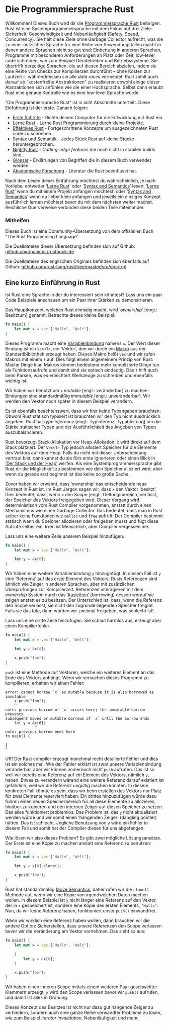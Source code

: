 # Die Programmiersprache Rust

Willkommen! Dieses Buch wird dir die [Programmiersprache Rust][rust] beibrigen.
Rust ist eine Systemprogrammiersprache mit dem Fokus auf drei Ziele:
Sicherheit, Geschwindigkeit und Nebenläufigkeit (Safety, Speed, Concurrency).
Sie hält diese Ziele ohne Garbage Collector aufrecht,
was sie zu einer nützlichen Sprache für eine Reihe von Anwendungsfällen macht
in denen andere Sprachen nicht so gut sind: Einbettung in anderen Sprachen,
Programme mit besonderen Anforderungen an Platz oder Zeit, low-level code schreiben,
wie zum Beispiel Gerätetreiber und Betriebssysteme.
Sie übertrifft derzeitige Sprachen, die auf diesen Bereich abzielen, indem sie
eine Reihe von Checks zur Kompilierzeit durchführt – ohne Kosten zur Laufzeit –,
währenddessen sie alle *data races* vermeidet.
Rust ziehlt auch darauf ab "kostenfreihe Abstraktionen" zu realisieren obwohl
einige dieser Abstraktionen sich anfühlen wie die einer Hochsprache.
Selbst dann erlaubt Rust eine genaue Kontrolle wie es eine low-level
Sprache würde.

[rust]: https://www.rust-lang.org

“Die Programmiersprache Rust” ist in acht Abschnitte unterteilt.
Diese Einführung ist der erste. Danach folgen:

* [Erste Schritte][es] - Richte deinen Computer für die Entwicklung mit Rust ein.
* [Lerne Rust][lr] - Lerne Rust Programmierung durch kleine Projekte.
* [Effektives Rust][er] - Fortgeschrittene Konzepte um ausgezeichneten Rust code zu schreiben.
* [Syntax und Semantik][ss] - Jedes Stück Rust auf kleine Stücke heruntergebrochen.
* [Nightly Rust][nr] - *Cutting-edge features* die noch nicht in stabilen builds sind.
* [Glossar][gl] - Erklärungen von Begriffen die in diesem Buch verwendet werden.
* [Akademische Forschung][bi] - Literatur die Rust beeinflusst hat.

[es]: book/Erste_Schritte.md
[lr]: book/Lerne_Rust.md
[er]: book/Effektives_Rust.md
[ss]: book/Syntax_und_Semantik.md
[nr]: book/Nightly_Rust.md
[gl]: book/Glossar.md
[bi]: book/Bibliografie.md

Nach dem Lesen dieser Einführung möchtest du wahrscheinlich, je nach Vorliebe,
entweder ‘[Lerne Rust][lr]’ oder ‘[Syntax and Semantics][ss]’ lesen:
‘[Lerne Rust][lr]’ wenn du mit einem Projekt anfangen möchtest,
oder ‘[Syntax and Semantics][ss]’ wenn du lieber klein anfangen und jeweils ein
einziges Konzept ausführlich lernen möchtest bevor du mit dem nächsten weiter machst.
Reichliche Querverweise verbinden diese beiden Teile miteinander.

### Mithelfen
Dieses Buch ist eine Community-Übersetzung von dem offiziellen Buch “The Rust Programming Language”.

Die Quelldateien dieser Übersetzung befinden sich auf Github:
[github.com/panicbit/rustbook-de](https://github.com/panicbit/rustbook-de)

Die Quelldateien des englischen Originals befinden sich ebenfalls auf Github:
[github.com/rust-lang/rust/tree/master/src/doc/trpl](https://github.com/rust-lang/rust/tree/master/src/doc/trpl)

## Eine kurze Einführung in Rust

Ist Rust eine Sprache in der du interessiert sein könntest? Lass uns ein paar 
Code Beispiele anschauen um ein Paar ihrer Stärken zu demonstrieren.

Das Hauptkonzept, welches Rust einmalig macht, wird
‘*ownership*’ [engl.: Besitztum] genannt. Betrachte dieses kleine Beispiel:

```rust
fn main() {
    let mut x = vec!["Hallo", "Welt"];
}
```

Dieses Programm macht eine [Variablenbindung][var] namens `x`. Der Wert dieser 
Bindung ist ein `Vec<T>`, ein ‘Vektor’, den wir durch ein [Makro][macro] 
aus der Standardbibliothek erzeugt haben. Dieses Makro heißt `vec` und wir rufen 
Makros mit einem `!` auf. Dies folgt einem allgemeinem Prinzip von Rust:
Mache Dinge klar. Makros können bedeutend mehr komplizierte Dinge tun als 
Funktionsaufrufe und damit sind sie optisch eindeutig. Das `!` hilft auch beim 
Parsen, was es erleichtert Werkzeuge zu schreiben und ebenfalls wichtig ist.

Wir haben `mut` benutzt um `x` *mutable* [engl.: veränderbar] zu machen:
Bindungen sind standardmäßig *immutable* [engl.: unveränderbar].
Wir werden den Vektor noch später in diesem Beispiel verändern.

Es ist ebenfalls beachtenswert, dass wir hier keine Typangaben brauchten: 
Obwohl Rust statisch typisiert ist brauchten wir den Typ nicht ausdrücklich 
angeben. Rust hat *type inference* [engl.: Typinferenz, Typableitung] um 
die Stärke statischer Typen und der Ausführlichkeit des Angeben von Typen 
auszubalancieren.

Rust bevorzugt Stack-Allokation vor Heap-Allokation: `x` wird direkt
auf dem Stack platziert. Der `Vec<T>` Typ jedoch alloziert Speicher für die
Elemente des Vektors auf dem Heap. Falls du nicht mit dieser Unterscheidung
vertraut bist, dann kannst du sie fürs erste ignorieren oder einen Blick in
[‘Der Stack und der Heap’][heap] werfen. Als eine Systemprogrammiersprache
gibt Rust dir die Möglichkeit zu bestimmen wie dein Speicher alloziert wird,
aber wenn du gerade erst beginnst ist das keine so große Sache.

[var]: book/Variablenbindung.md
[macro]: book/Makros.md
[heap]: book/Der_Stack_Und_Der_Heap.md

Zuvor haben wir erwähnt, dass ‘ownership’ das entscheidende neue Konzept in Rust ist.
Im Rust Jargon sagen wir, dass `x` den Vektor ‘besitzt’. Dies bedeutet, dass,
wenn `x` den Scope [engl.: Geltungsbereich] verlässt, der Speicher des Vektors
freigegeben wird. Dieser Vorgang wird deterministisch vom Rust Compiler
vorgenommen, anstatt durch einen Mechanismus wie einen Garbage Collector.
Das bedeutet, dass man in Rust selber keine Funktionen wie `malloc` und
`free` aufruft: Der Compiler bestimmt statisch wann du Speicher allozieren oder
freigeben musst und fügt diese Aufrufe selber ein. Irren ist Menschlich, aber
Compiler vergessen nie.

Lass uns eine weitere Zeile unserem Beispiel hinzufügen:

```rust
fn main() {
    let mut x = vec!["Hallo", "Welt"];

    let y = &x[0];
}
```

Wir haben eine weitere Variablenbindung `y` hinzugefügt. In diesem Fall ist
`y` eine ‘Referenz’ auf das erste Element des Vektors. Rusts Referenzen sind
ähnlich wie Zeiger in anderen Sprachen, aber mit zusätzlichen Überprüfungen zur
Kompilierzeit. Referenzen interagieren mit dem *ownership* System durch das
[‘Ausleihen’][borrowing] (borrowing) dessen worauf sie zeigen anstatt es zu
besitzen. Der Unterschied ist, dass, wenn die Referenz den Scope verlässt,
sie nicht den zugrunde liegenden Speicher freigibt. Falls sie das täte,
dann würden wir zweimal freigeben, was schlecht ist!

[borrowing]: book/Referenzen_Und_Ausleihen.md

Lass uns eine dritte Zeile hinzufügen. Sie schaut harmlos aus, erzeugt aber
einen Kompilierfehler.

```rust
fn main() {
    let mut x = vec!["Hallo", "Welt"];

    let y = &x[0];

    x.push("foo");
}
```

`push` ist eine Methode auf Vektoren, welche ein weiteres Element an das Ende
des Vektors anhängt. Wenn wir versuchen dieses Programm zu kompilieren, erhalten
wir einen Fehler:

```text
error: cannot borrow `x` as mutable because it is also borrowed as immutable
    x.push("foo");
    ^
note: previous borrow of `x` occurs here; the immutable borrow prevents
subsequent moves or mutable borrows of `x` until the borrow ends
    let y = &x[0];
             ^
note: previous borrow ends here
fn main() {

}
^
```
Uff! Der Rust compiler erzeugt manchmal recht detailierte Fehler und dies ist
ein solches mal. Wie der Fehler erklärt ist zwar unsere Variablenbindung veränderbar,
aber wir können immernoch nicht `push` aufrufen. Das ist so weil wir bereits
eine Referenz auf ein Element des Vektors, nämlich `y`, haben. Etwas zu verändern
wärend eine weitere Referenz darauf existiert ist gefährlich, weil wir die
Referenz ungültig machen könnten. In diesem konkreten Fall könnte es sein, dass
wir beim erstellen des Vektors nur Platz für zwei Elemente reserviert haben.
Ein drittes hinzuzufügen würde dazu führen einen neuen Speicherbereich für all
diese Elemente zu allozieren, hinüber zu kopieren und den internen Zeiger auf
diesen Speicher zu setzen. Das alles funktioniert problemlos. Das Problem ist,
das `y` nicht aktualisiert werden würde und wir somit einen ‘hängenden Zeiger’
(dangling pointer) hätten. Das ist schlecht. Jegliche Benutzung von `y` wäre ein
Fehler in diesem Fall und somit hat der Compiler diesen für uns abgefangen.

Wie lösen wir also dieses Problem? Es gibt zwei mögliche Lösungsansätze.
Der Erste ist eine Kopie zu machen anstatt eine Referenz zu benutzen:

```rust
fn main() {
    let mut x = vec!["Hallo", "Welt"];

    let y = x[0].clone();

    x.push("foo");
}
```

Rust hat standardmäßig [Move Semantics][move], daher rufen wir die `clone()`
Methode auf, wenn wir eine Kopie von irgendwelchen Daten machen wollen.
In diesem Beispiel ist `y` nicht länger eine Referenz auf den Vektor, der in `x`
gespeichert ist, sondern eine Kopie des ersten Elements, `"Hallo"`. Nun, da wir
keine Referenz haben, funktioniert unser `push()` einwandfrei.

[move]: Besitz#move-semantics

Wenn wir wirklich eine Referenz haben wollen, dann brauchen wir die andere
Option: Sicherstellen, dass unsere Referenzen den Scope verlassen bevor wir die
Veränderung am Vektor vornehmen. Das sieht so aus:

```rust
fn main() {
    let mut x = vec!["Hallo", "Welt"];

    {
        let y = &x[0];
    }

    x.push("foo");
}
```

Wir haben einen inneren Scope mittels einem weiteren Paar geschweifter Klammern
erzeugt. `y` wird den Scope verlassen bevor wir `push()` aufrufen, und damit
ist alles in Ordnung.

Dieses Konzept des Besitzes ist nicht nur dazu gut hängende Zeiger zu verhindern,
sondern auch eine ganze Reihe verwandter Probleme zu lösen, wie zum Beispiel
*iterator invalidation*, Nebenläufigkeit und mehr.